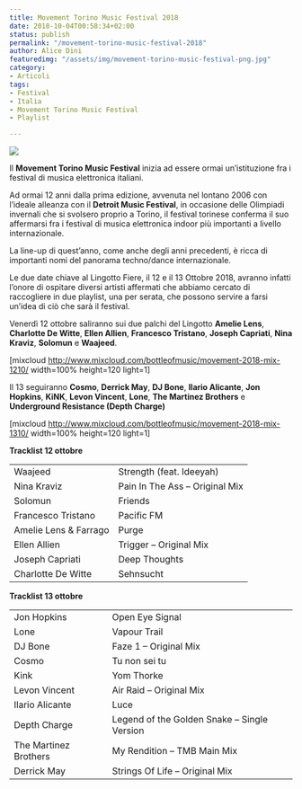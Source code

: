 ```yaml
---
title: Movement Torino Music Festival 2018
date: 2018-10-04T00:58:34+02:00
status: publish
permalink: "/movement-torino-music-festival-2018"
author: Alice Dini
featuredimg: "/assets/img/movement-torino-music-festival-png.jpg"
category:
- Articoli
tags:
- Festival
- Italia
- Movement Torino Music Festival
- Playlist

---
```

![](/assets/img/movement-torino-music-festival-png.jpg)

Il **Movement Torino Music Festival** inizia ad essere ormai un’istituzione fra i festival di musica elettronica italiani.

Ad ormai 12 anni dalla prima edizione, avvenuta nel lontano 2006 con l’ideale alleanza con il **Detroit Music Festival**, in occasione delle Olimpiadi invernali che si svolsero proprio a Torino, il festival torinese conferma il suo affermarsi fra i festival di musica elettronica indoor più importanti a livello internazionale.

La line-up di quest’anno, come anche degli anni precedenti, è ricca di importanti nomi del panorama techno/dance internazionale.

Le due date chiave al Lingotto Fiere, il 12 e il 13 Ottobre 2018, avranno infatti l’onore di ospitare diversi artisti affermati che abbiamo cercato di raccogliere in due playlist, una per serata, che possono servire a farsi un’idea di ciò che sarà il festival.

Venerdì 12 ottobre saliranno sui due palchi del Lingotto **Amelie Lens**, **Charlotte De Witte**, **Ellen Allien**, **Francesco Tristano**, **Joseph Capriati**, **Nina Kraviz**, **Solomun** e **Waajeed**.

\[mixcloud http://www.mixcloud.com/bottleofmusic/movement-2018-mix-1210/ width=100% height=120 light=1\]

Il 13 seguiranno **Cosmo**, **Derrick May**, **DJ Bone**, **Ilario Alicante**, **Jon Hopkins**, **KiNK**, **Levon Vincent**, **Lone**, **The Martinez Brothers** e **Underground Resistance (Depth Charge)**

\[mixcloud http://www.mixcloud.com/bottleofmusic/movement-2018-mix-1310/ width=100% height=120 light=1\]

**Tracklist 12 ottobre**

<table><tbody><tr><td colspan="1" rowspan="1">Waajeed</td><td colspan="1" rowspan="1">Strength (feat. Ideeyah)</td></tr><tr><td colspan="1" rowspan="1">Nina Kraviz</td><td colspan="1" rowspan="1">Pain In The Ass – Original Mix</td></tr><tr><td colspan="1" rowspan="1">Solomun</td><td colspan="1" rowspan="1">Friends</td></tr><tr><td colspan="1" rowspan="1">Francesco Tristano</td><td colspan="1" rowspan="1">Pacific FM</td></tr><tr><td colspan="1" rowspan="1">Amelie Lens & Farrago</td><td colspan="1" rowspan="1">Purge</td></tr><tr><td colspan="1" rowspan="1">Ellen Allien</td><td colspan="1" rowspan="1">Trigger – Original Mix</td></tr><tr><td colspan="1" rowspan="1">Joseph Capriati</td><td colspan="1" rowspan="1">Deep Thoughts</td></tr><tr><td colspan="1" rowspan="1">Charlotte De Witte</td><td colspan="1" rowspan="1">Sehnsucht</td></tr></tbody></table>

**Tracklist 13 ottobre**

<table><tbody><tr><td colspan="1" rowspan="1">Jon Hopkins</td><td colspan="1" rowspan="1">Open Eye Signal</td></tr><tr><td colspan="1" rowspan="1">Lone</td><td colspan="1" rowspan="1">Vapour Trail</td></tr><tr><td colspan="1" rowspan="1">DJ Bone</td><td colspan="1" rowspan="1">Faze 1 – Original Mix</td></tr><tr><td colspan="1" rowspan="1">Cosmo</td><td colspan="1" rowspan="1">Tu non sei tu</td></tr><tr><td colspan="1" rowspan="1">Kink</td><td colspan="1" rowspan="1">Yom Thorke</td></tr><tr><td colspan="1" rowspan="1">Levon Vincent</td><td colspan="1" rowspan="1">Air Raid – Original Mix</td></tr><tr><td colspan="1" rowspan="1">Ilario Alicante</td><td colspan="1" rowspan="1">Luce</td></tr><tr><td colspan="1" rowspan="1">Depth Charge</td><td colspan="1" rowspan="1">Legend of the Golden Snake – Single Version</td></tr><tr><td colspan="1" rowspan="1">The Martinez Brothers</td><td colspan="1" rowspan="1">My Rendition – TMB Main Mix</td></tr><tr><td colspan="1" rowspan="1">Derrick May</td><td colspan="1" rowspan="1">Strings Of Life – Original Mix</td></tr></tbody></table>
